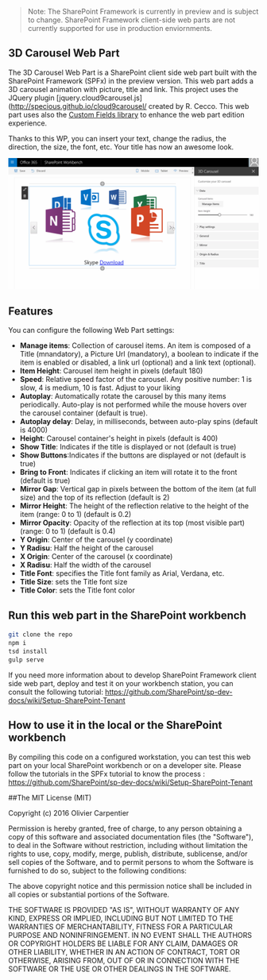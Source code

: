 > Note: The SharePoint Framework is currently in preview and is subject to change. SharePoint Framework client-side web parts are not currently supported for use in production enviornments.

## 3D Carousel Web Part

The 3D Carousel Web Part is a SharePoint client side web part built with the SharePoint Framework (SPFx) in the preview version.
This web part adds a 3D carousel animation with picture, title and link.
This project uses the JQuery plugin [jquery.cloud9carousel.js](http://specious.github.io/cloud9carousel/ created by R. Cecco.
This web part uses also the [Custom Fields library](https://github.com/OlivierCC/sp-client-custom-fields) to enhance the web part edition experience.

Thanks to this WP, you can insert your text, change the radius, the direction, the size, the font, etc.
Your title has now an awesome look.

![3DCarousel](./assets/3dcarouseloverview.gif)

## Features

You can configure the following Web Part settings:
* **Manage items**: Collection of carousel items. An item is composed of a Title (mnandatory), a Picture Url (mandatory), a boolean to indicate if the
item is enabled or disabled, a link url (optional) and a link text (optional).
* **Item Height**: Carousel item height in pixels (default 180)
* **Speed**: Relative speed factor of the carousel. Any positive number: 1 is slow, 4 is medium, 10 is fast. Adjust to your liking
* **Autoplay**: Automatically rotate the carousel by this many items periodically. Auto-play is not performed while the mouse hovers over the carousel container (default is true).
* **Autoplay delay**: Delay, in milliseconds, between auto-play spins (default is 4000)
* **Height**: Carousel container's height in pixels (default is 400)
* **Show Title**: Indicates if the title is displayed or not (default is true)
* **Show Buttons**:Indicates if the buttons are displayed or not (default is true)
* **Bring to Front**: Indicates if clicking an item will rotate it to the front (default is true)
* **Mirror Gap**: Vertical gap in pixels between the bottom of the item (at full size) and the top of its reflection (default is 2)
* **Mirror Height**: The height of the reflection relative to the height of the item (range: 0 to 1) (default is 0.2)
* **Mirror Opacity**: Opacity of the reflection at its top (most visible part) (range: 0 to 1) (default is 0.4)
* **Y Origin**: Center of the carousel (y coordinate)
* **Y Radisu**: Half the height of the carousel
* **X Origin**: Center of the carousel (x coordinate)
* **X Radisu**: Half the width of the carousel
* **Title Font**: specifies the Title font family as Arial, Verdana, etc.
* **Title Size**: sets the Title font size
* **Title Color**: sets the Title font color

## Run this web part in the SharePoint workbench

```bash
git clone the repo
npm i
tsd install
gulp serve
```

If you need more information about to develop SharePoint Framework client side web part, deploy and test it on your workbench
station, you can consult the following tutorial: https://github.com/SharePoint/sp-dev-docs/wiki/Setup-SharePoint-Tenant

## How to use it in the local or the SharePoint workbench

By compiling this code on a configured workstation, you can test this web part on your local SharePoint workbench
or on a developer site. Please follow the tutorials in the SPFx tutorial to know the process : https://github.com/SharePoint/sp-dev-docs/wiki/Setup-SharePoint-Tenant

##The MIT License (MIT)

Copyright (c) 2016 Olivier Carpentier

Permission is hereby granted, free of charge, to any person obtaining a copy of this software and associated documentation files (the "Software"), to deal in the Software without restriction, including without limitation the rights to use, copy, modify, merge, publish, distribute, sublicense, and/or sell copies of the Software, and to permit persons to whom the Software is furnished to do so, subject to the following conditions:

The above copyright notice and this permission notice shall be included in all copies or substantial portions of the Software.

THE SOFTWARE IS PROVIDED "AS IS", WITHOUT WARRANTY OF ANY KIND, EXPRESS OR IMPLIED, INCLUDING BUT NOT LIMITED TO THE WARRANTIES OF MERCHANTABILITY, FITNESS FOR A PARTICULAR PURPOSE AND NONINFRINGEMENT. IN NO EVENT SHALL THE AUTHORS OR COPYRIGHT HOLDERS BE LIABLE FOR ANY CLAIM, DAMAGES OR OTHER LIABILITY, WHETHER IN AN ACTION OF CONTRACT, TORT OR OTHERWISE, ARISING FROM, OUT OF OR IN CONNECTION WITH THE SOFTWARE OR THE USE OR OTHER DEALINGS IN THE SOFTWARE.
